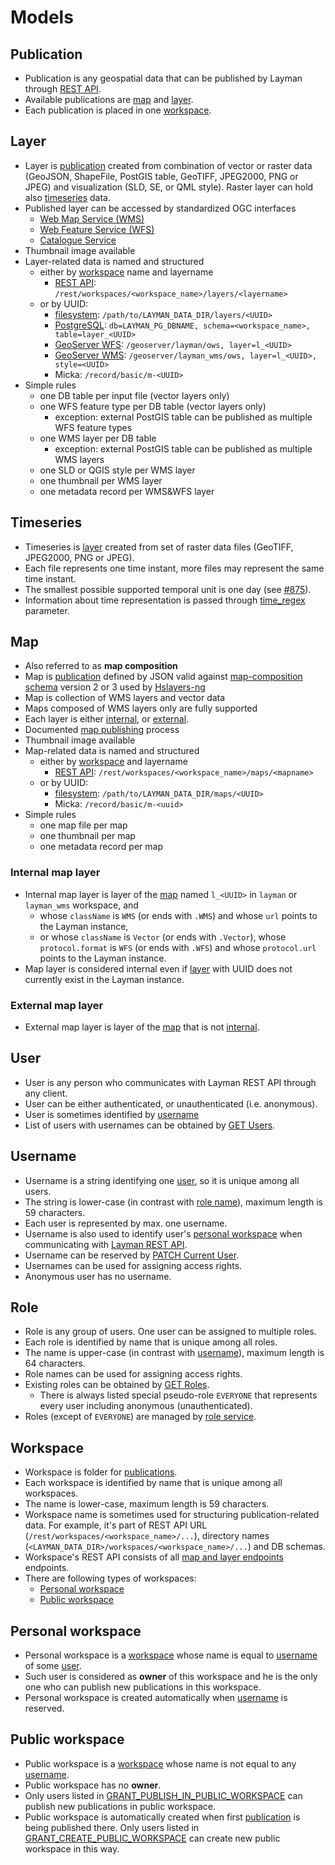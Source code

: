 # Models

## Publication
- Publication is any geospatial data that can be published by Layman through [REST API](rest.md).
- Available publications are [map](#map) and [layer](#layer). 
- Each publication is placed in one [workspace](#workspace). 

## Layer
- Layer is [publication](#publication) created from combination of vector or raster data (GeoJSON, ShapeFile, PostGIS table, GeoTIFF, JPEG2000, PNG or JPEG) and visualization (SLD, SE, or QML style). Raster layer can hold also [timeseries](#timeseries) data.
- Published layer can be accessed by standardized OGC interfaces
  - [Web Map Service (WMS)](https://www.ogc.org/publications/standard/wms/)
  - [Web Feature Service (WFS)](https://www.ogc.org/publications/standard/wfs/)
  - [Catalogue Service](https://www.ogc.org/publications/standard/cat/)
- Thumbnail image available
- Layer-related data is named and structured 
  - either by [workspace](#workspace) name and layername
      - [REST API](rest.md): `/rest/workspaces/<workspace_name>/layers/<layername>` 
  - or by UUID:
      - [filesystem](data-storage.md#filesystem): `/path/to/LAYMAN_DATA_DIR/layers/<UUID>` 
      - [PostgreSQL](data-storage.md#postgresql): `db=LAYMAN_PG_DBNAME, schema=<workspace_name>, table=layer_<UUID>` 
      - [GeoServer WFS](data-storage.md#geoserver): `/geoserver/layman/ows, layer=l_<UUID>`
      - [GeoServer WMS](data-storage.md#geoserver): `/geoserver/layman_wms/ows, layer=l_<UUID>, style=<UUID>`
      - Micka: `/record/basic/m-<UUID>`
- Simple rules
  - one DB table per input file (vector layers only)
  - one WFS feature type per DB table (vector layers only)
    - exception: external PostGIS table can be published as multiple WFS feature types
  - one WMS layer per DB table
    - exception: external PostGIS table can be published as multiple WMS layers
  - one SLD or QGIS style per WMS layer
  - one thumbnail per WMS layer
  - one metadata record per WMS&WFS layer

## Timeseries
- Timeseries is [layer](#layer) created from set of raster data files (GeoTIFF, JPEG2000, PNG or JPEG).
- Each file represents one time instant, more files may represent the same time instant.
- The smallest possible supported temporal unit is one day (see [#875](https://github.com/LayerManager/layman/issues/875)).
- Information about time representation is passed through [time_regex](rest.md#post-workspace-layers) parameter.
  
## Map
- Also referred to as **map composition**
- Map is [publication](#publication) defined by JSON valid against [map-composition schema](https://github.com/hslayers/map-compositions) version 2 or 3 used by [Hslayers-ng](https://github.com/hslayers/hslayers-ng)
- Map is collection of WMS layers and vector data
- Maps composed of WMS layers only are fully supported
- Each layer is either [internal](#internal-map-layer), or [external](#external-map-layer).
- Documented [map publishing](publish-map.md) process 
- Thumbnail image available
- Map-related data is named and structured
  - either by [workspace](#workspace) and layername
      - [REST API](rest.md): `/rest/workspaces/<workspace_name>/maps/<mapname>` 
  - or by UUID:
      - [filesystem](data-storage.md#filesystem): `/path/to/LAYMAN_DATA_DIR/maps/<UUID>` 
      - Micka: `/record/basic/m-<uuid>`
- Simple rules
  - one map file per map
  - one thumbnail per map
  - one metadata record per map

### Internal map layer
- Internal map layer is layer of the [map](#map) named `l_<UUID>` in `layman` or `layman_wms` workspace, and
    - whose `className` is `WMS` (or ends with `.WMS`) and whose `url` points to the Layman instance,
    - or whose `className` is `Vector` (or ends with `.Vector`), whose `protocol.format` is `WFS` (or ends with `.WFS`) and whose `protocol.url` points to the Layman instance.
- Map layer is considered internal even if [layer](#layer) with UUID does not currently exist in the Layman instance.

### External map layer
- External map layer is layer of the [map](#map) that is not [internal](#internal-map-layer).

## User
- User is any person who communicates with Layman REST API through any client.
- User can be either authenticated, or unauthenticated (i.e. anonymous).
- User is sometimes identified by [username](#username)
- List of users with usernames can be obtained by [GET Users](rest.md#get-users).

## Username
- Username is a string identifying one [user](#user), so it is unique among all users.
- The string is lower-case (in contrast with [role name](#role)), maximum length is 59 characters.
- Each user is represented by max. one username.
- Username is also used to identify user's [personal workspace](#personal-workspace) when communicating with [Layman REST API](rest.md).
- Username can be reserved by [PATCH Current User](rest.md#patch-current-user).
- Usernames can be used for assigning access rights.
- Anonymous user has no username.

## Role
- Role is any group of users. One user can be assigned to multiple roles.
- Each role is identified by name that is unique among all roles.
- The name is upper-case (in contrast with [username](#username)), maximum length is 64 characters.
- Role names can be used for assigning access rights.
- Existing roles can be obtained by [GET Roles](rest.md#get-roles).
  - There is always listed special pseudo-role `EVERYONE` that represents every user including anonymous (unauthenticated).
- Roles (except of `EVERYONE`) are managed by [role service](security.md#role-service).

## Workspace
- Workspace is folder for [publications](#publication).
- Each workspace is identified by name that is unique among all workspaces.
- The name is lower-case, maximum length is 59 characters.
- Workspace name is sometimes used for structuring publication-related data. For example, it's part of REST API URL (`/rest/workspaces/<workspace_name>/...`), directory names (`<LAYMAN_DATA_DIR>/workspaces/<workspace_name>/...`) and DB schemas.
- Workspace's REST API consists of all [map and layer endpoints](rest.md) endpoints.
- There are following types of workspaces:
   - [Personal workspace](#personal-workspace)
   - [Public workspace](#public-workspace)

## Personal workspace
- Personal workspace is a [workspace](#workspace) whose name is equal to [username](#username) of some [user](#user).
- Such user is considered as **owner** of this workspace and he is the only one who can publish new publications in this workspace.
- Personal workspace is created automatically when [username](#username) is reserved.

## Public workspace
- Public workspace is a [workspace](#workspace) whose name is not equal to any [username](#username).
- Public workspace has no **owner**.
- Only users listed in [GRANT_PUBLISH_IN_PUBLIC_WORKSPACE](env-settings.md#GRANT_PUBLISH_IN_PUBLIC_WORKSPACE) can publish new publications in public workspace.
- Public workspace is automatically created when first [publication](#publication) is being published there. Only users listed in [GRANT_CREATE_PUBLIC_WORKSPACE](env-settings.md#GRANT_CREATE_PUBLIC_WORKSPACE) can create new public workspace in this way.
